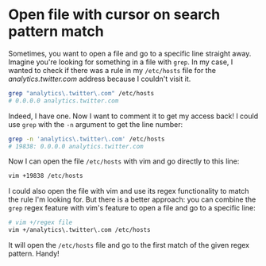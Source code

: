 # Open file with cursor on search pattern match 

Sometimes, you want to open a file and go to a specific line straight away. Imagine you're looking for something in a file with `grep`. In my case, I wanted to check if there was a rule in my `/etc/hosts` file for the _analytics.twitter.com_ address because I couldn't visit it.

```bash
grep "analytics\.twitter\.com" /etc/hosts
# 0.0.0.0 analytics.twitter.com
```

Indeed, I have one. Now I want to comment it to get my access back!  I could use `grep` with the `-n` argument to get the line number:

```bash
grep -n 'analytics\.twitter\.com' /etc/hosts
# 19838: 0.0.0.0 analytics.twitter.com
```

Now I can open the file `/etc/hosts` with vim and go directly to this line:

```bash
vim +19838 /etc/hosts
```

I could also open the file with vim and use its regex functionality to match the rule I'm looking for. But there is a better approach: you can combine the `grep` regex feature with vim's feature to open a file and go to a specific line:

```bash
# vim +/regex file
vim +/analytics\.twitter\.com /etc/hosts
```

It will open the `/etc/hosts` file and go to the first match of the given regex
pattern. Handy!


